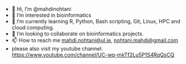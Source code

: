 - 👋 Hi, I’m @mahdinohtani
- 👀 I’m interested in bioinformatics
- 🌱 I’m currently learning R, Python, Bash scripting, Git, Linux, HPC and cloud computing.
- 💞️ I’m looking to collaborate on bioinformatics projects.
- 📫 How to reach me mahdi.nohtani@ul.ie, nohtani.mahdi@gmail.com
- please also visit my youtube channel: https://www.youtube.com/channel/UC-wq-mkTf2Lu5P1S4RqQsCQ

<!---
mahdinohtani/mahdinohtani is a ✨ special ✨ repository because its `README.md` (this file) appears on your GitHub profile.
You can click the Preview link to take a look at your changes.
--->
